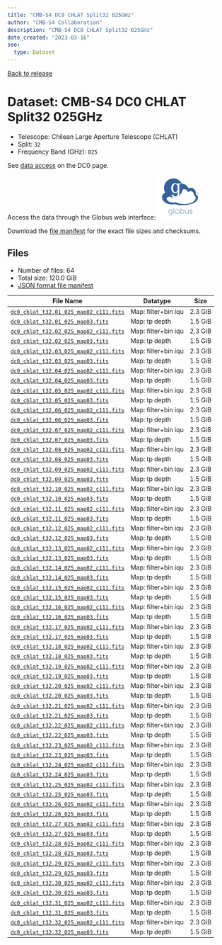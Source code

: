 ```yaml
---
title: "CMB-S4 DC0 CHLAT Split32 025GHz"
author: "CMB-S4 Collaboration"
description: "CMB-S4 DC0 CHLAT Split32 025GHz"
date_created: "2023-03-16"
seo:
  type: Dataset
---
```


[Back to release](./dc0.html#datasets)

# Dataset: CMB-S4 DC0 CHLAT Split32 025GHz

- Telescope: Chilean Large Aperture Telescope (CHLAT) 
- Split: `32`
- Frequency Band (GHz): `025`

See [data access](./dc0.html#data-access) on the DC0 page.

Access the data through the Globus web interface: [![Download via Globus](images/globus-logo.png)](https://app.globus.org/file-manager?origin_id=38f01147-f09e-483d-a552-3866669a846d&origin_path=%2Fdatareleases%2Fdc0%2Fmission%2Fchlat%2Fsplit32%2F025%2F)

Download the [file manifest](https://g-456d30.0ed28.75bc.data.globus.org/datareleases/dc0/mission/chlat/split32/025/manifest.json) for the exact file sizes and checksums.

## Files

- Number of files: 64
- Total size: 120.0 GiB
- [JSON format file manifest](https://g-456d30.0ed28.75bc.data.globus.org/datareleases/dc0/mission/chlat/split32/025/manifest.json)

|                                                                               File Name                                                                               |      Datatype       |  Size   |
| --------------------------------------------------------------------------------------------------------------------------------------------------------------------- | ------------------- | ------- |
| [`dc0_chlat_t32.01_025_map02_c111.fits`](https://g-456d30.0ed28.75bc.data.globus.org/datareleases/dc0/mission/chlat/split32/025/dc0_chlat_t32.01_025_map02_c111.fits) | Map: filter+bin iqu | 2.3 GiB |
| [`dc0_chlat_t32.01_025_map03.fits`](https://g-456d30.0ed28.75bc.data.globus.org/datareleases/dc0/mission/chlat/split32/025/dc0_chlat_t32.01_025_map03.fits)           | Map: tp depth       | 1.5 GiB |
| [`dc0_chlat_t32.02_025_map02_c111.fits`](https://g-456d30.0ed28.75bc.data.globus.org/datareleases/dc0/mission/chlat/split32/025/dc0_chlat_t32.02_025_map02_c111.fits) | Map: filter+bin iqu | 2.3 GiB |
| [`dc0_chlat_t32.02_025_map03.fits`](https://g-456d30.0ed28.75bc.data.globus.org/datareleases/dc0/mission/chlat/split32/025/dc0_chlat_t32.02_025_map03.fits)           | Map: tp depth       | 1.5 GiB |
| [`dc0_chlat_t32.03_025_map02_c111.fits`](https://g-456d30.0ed28.75bc.data.globus.org/datareleases/dc0/mission/chlat/split32/025/dc0_chlat_t32.03_025_map02_c111.fits) | Map: filter+bin iqu | 2.3 GiB |
| [`dc0_chlat_t32.03_025_map03.fits`](https://g-456d30.0ed28.75bc.data.globus.org/datareleases/dc0/mission/chlat/split32/025/dc0_chlat_t32.03_025_map03.fits)           | Map: tp depth       | 1.5 GiB |
| [`dc0_chlat_t32.04_025_map02_c111.fits`](https://g-456d30.0ed28.75bc.data.globus.org/datareleases/dc0/mission/chlat/split32/025/dc0_chlat_t32.04_025_map02_c111.fits) | Map: filter+bin iqu | 2.3 GiB |
| [`dc0_chlat_t32.04_025_map03.fits`](https://g-456d30.0ed28.75bc.data.globus.org/datareleases/dc0/mission/chlat/split32/025/dc0_chlat_t32.04_025_map03.fits)           | Map: tp depth       | 1.5 GiB |
| [`dc0_chlat_t32.05_025_map02_c111.fits`](https://g-456d30.0ed28.75bc.data.globus.org/datareleases/dc0/mission/chlat/split32/025/dc0_chlat_t32.05_025_map02_c111.fits) | Map: filter+bin iqu | 2.3 GiB |
| [`dc0_chlat_t32.05_025_map03.fits`](https://g-456d30.0ed28.75bc.data.globus.org/datareleases/dc0/mission/chlat/split32/025/dc0_chlat_t32.05_025_map03.fits)           | Map: tp depth       | 1.5 GiB |
| [`dc0_chlat_t32.06_025_map02_c111.fits`](https://g-456d30.0ed28.75bc.data.globus.org/datareleases/dc0/mission/chlat/split32/025/dc0_chlat_t32.06_025_map02_c111.fits) | Map: filter+bin iqu | 2.3 GiB |
| [`dc0_chlat_t32.06_025_map03.fits`](https://g-456d30.0ed28.75bc.data.globus.org/datareleases/dc0/mission/chlat/split32/025/dc0_chlat_t32.06_025_map03.fits)           | Map: tp depth       | 1.5 GiB |
| [`dc0_chlat_t32.07_025_map02_c111.fits`](https://g-456d30.0ed28.75bc.data.globus.org/datareleases/dc0/mission/chlat/split32/025/dc0_chlat_t32.07_025_map02_c111.fits) | Map: filter+bin iqu | 2.3 GiB |
| [`dc0_chlat_t32.07_025_map03.fits`](https://g-456d30.0ed28.75bc.data.globus.org/datareleases/dc0/mission/chlat/split32/025/dc0_chlat_t32.07_025_map03.fits)           | Map: tp depth       | 1.5 GiB |
| [`dc0_chlat_t32.08_025_map02_c111.fits`](https://g-456d30.0ed28.75bc.data.globus.org/datareleases/dc0/mission/chlat/split32/025/dc0_chlat_t32.08_025_map02_c111.fits) | Map: filter+bin iqu | 2.3 GiB |
| [`dc0_chlat_t32.08_025_map03.fits`](https://g-456d30.0ed28.75bc.data.globus.org/datareleases/dc0/mission/chlat/split32/025/dc0_chlat_t32.08_025_map03.fits)           | Map: tp depth       | 1.5 GiB |
| [`dc0_chlat_t32.09_025_map02_c111.fits`](https://g-456d30.0ed28.75bc.data.globus.org/datareleases/dc0/mission/chlat/split32/025/dc0_chlat_t32.09_025_map02_c111.fits) | Map: filter+bin iqu | 2.3 GiB |
| [`dc0_chlat_t32.09_025_map03.fits`](https://g-456d30.0ed28.75bc.data.globus.org/datareleases/dc0/mission/chlat/split32/025/dc0_chlat_t32.09_025_map03.fits)           | Map: tp depth       | 1.5 GiB |
| [`dc0_chlat_t32.10_025_map02_c111.fits`](https://g-456d30.0ed28.75bc.data.globus.org/datareleases/dc0/mission/chlat/split32/025/dc0_chlat_t32.10_025_map02_c111.fits) | Map: filter+bin iqu | 2.3 GiB |
| [`dc0_chlat_t32.10_025_map03.fits`](https://g-456d30.0ed28.75bc.data.globus.org/datareleases/dc0/mission/chlat/split32/025/dc0_chlat_t32.10_025_map03.fits)           | Map: tp depth       | 1.5 GiB |
| [`dc0_chlat_t32.11_025_map02_c111.fits`](https://g-456d30.0ed28.75bc.data.globus.org/datareleases/dc0/mission/chlat/split32/025/dc0_chlat_t32.11_025_map02_c111.fits) | Map: filter+bin iqu | 2.3 GiB |
| [`dc0_chlat_t32.11_025_map03.fits`](https://g-456d30.0ed28.75bc.data.globus.org/datareleases/dc0/mission/chlat/split32/025/dc0_chlat_t32.11_025_map03.fits)           | Map: tp depth       | 1.5 GiB |
| [`dc0_chlat_t32.12_025_map02_c111.fits`](https://g-456d30.0ed28.75bc.data.globus.org/datareleases/dc0/mission/chlat/split32/025/dc0_chlat_t32.12_025_map02_c111.fits) | Map: filter+bin iqu | 2.3 GiB |
| [`dc0_chlat_t32.12_025_map03.fits`](https://g-456d30.0ed28.75bc.data.globus.org/datareleases/dc0/mission/chlat/split32/025/dc0_chlat_t32.12_025_map03.fits)           | Map: tp depth       | 1.5 GiB |
| [`dc0_chlat_t32.13_025_map02_c111.fits`](https://g-456d30.0ed28.75bc.data.globus.org/datareleases/dc0/mission/chlat/split32/025/dc0_chlat_t32.13_025_map02_c111.fits) | Map: filter+bin iqu | 2.3 GiB |
| [`dc0_chlat_t32.13_025_map03.fits`](https://g-456d30.0ed28.75bc.data.globus.org/datareleases/dc0/mission/chlat/split32/025/dc0_chlat_t32.13_025_map03.fits)           | Map: tp depth       | 1.5 GiB |
| [`dc0_chlat_t32.14_025_map02_c111.fits`](https://g-456d30.0ed28.75bc.data.globus.org/datareleases/dc0/mission/chlat/split32/025/dc0_chlat_t32.14_025_map02_c111.fits) | Map: filter+bin iqu | 2.3 GiB |
| [`dc0_chlat_t32.14_025_map03.fits`](https://g-456d30.0ed28.75bc.data.globus.org/datareleases/dc0/mission/chlat/split32/025/dc0_chlat_t32.14_025_map03.fits)           | Map: tp depth       | 1.5 GiB |
| [`dc0_chlat_t32.15_025_map02_c111.fits`](https://g-456d30.0ed28.75bc.data.globus.org/datareleases/dc0/mission/chlat/split32/025/dc0_chlat_t32.15_025_map02_c111.fits) | Map: filter+bin iqu | 2.3 GiB |
| [`dc0_chlat_t32.15_025_map03.fits`](https://g-456d30.0ed28.75bc.data.globus.org/datareleases/dc0/mission/chlat/split32/025/dc0_chlat_t32.15_025_map03.fits)           | Map: tp depth       | 1.5 GiB |
| [`dc0_chlat_t32.16_025_map02_c111.fits`](https://g-456d30.0ed28.75bc.data.globus.org/datareleases/dc0/mission/chlat/split32/025/dc0_chlat_t32.16_025_map02_c111.fits) | Map: filter+bin iqu | 2.3 GiB |
| [`dc0_chlat_t32.16_025_map03.fits`](https://g-456d30.0ed28.75bc.data.globus.org/datareleases/dc0/mission/chlat/split32/025/dc0_chlat_t32.16_025_map03.fits)           | Map: tp depth       | 1.5 GiB |
| [`dc0_chlat_t32.17_025_map02_c111.fits`](https://g-456d30.0ed28.75bc.data.globus.org/datareleases/dc0/mission/chlat/split32/025/dc0_chlat_t32.17_025_map02_c111.fits) | Map: filter+bin iqu | 2.3 GiB |
| [`dc0_chlat_t32.17_025_map03.fits`](https://g-456d30.0ed28.75bc.data.globus.org/datareleases/dc0/mission/chlat/split32/025/dc0_chlat_t32.17_025_map03.fits)           | Map: tp depth       | 1.5 GiB |
| [`dc0_chlat_t32.18_025_map02_c111.fits`](https://g-456d30.0ed28.75bc.data.globus.org/datareleases/dc0/mission/chlat/split32/025/dc0_chlat_t32.18_025_map02_c111.fits) | Map: filter+bin iqu | 2.3 GiB |
| [`dc0_chlat_t32.18_025_map03.fits`](https://g-456d30.0ed28.75bc.data.globus.org/datareleases/dc0/mission/chlat/split32/025/dc0_chlat_t32.18_025_map03.fits)           | Map: tp depth       | 1.5 GiB |
| [`dc0_chlat_t32.19_025_map02_c111.fits`](https://g-456d30.0ed28.75bc.data.globus.org/datareleases/dc0/mission/chlat/split32/025/dc0_chlat_t32.19_025_map02_c111.fits) | Map: filter+bin iqu | 2.3 GiB |
| [`dc0_chlat_t32.19_025_map03.fits`](https://g-456d30.0ed28.75bc.data.globus.org/datareleases/dc0/mission/chlat/split32/025/dc0_chlat_t32.19_025_map03.fits)           | Map: tp depth       | 1.5 GiB |
| [`dc0_chlat_t32.20_025_map02_c111.fits`](https://g-456d30.0ed28.75bc.data.globus.org/datareleases/dc0/mission/chlat/split32/025/dc0_chlat_t32.20_025_map02_c111.fits) | Map: filter+bin iqu | 2.3 GiB |
| [`dc0_chlat_t32.20_025_map03.fits`](https://g-456d30.0ed28.75bc.data.globus.org/datareleases/dc0/mission/chlat/split32/025/dc0_chlat_t32.20_025_map03.fits)           | Map: tp depth       | 1.5 GiB |
| [`dc0_chlat_t32.21_025_map02_c111.fits`](https://g-456d30.0ed28.75bc.data.globus.org/datareleases/dc0/mission/chlat/split32/025/dc0_chlat_t32.21_025_map02_c111.fits) | Map: filter+bin iqu | 2.3 GiB |
| [`dc0_chlat_t32.21_025_map03.fits`](https://g-456d30.0ed28.75bc.data.globus.org/datareleases/dc0/mission/chlat/split32/025/dc0_chlat_t32.21_025_map03.fits)           | Map: tp depth       | 1.5 GiB |
| [`dc0_chlat_t32.22_025_map02_c111.fits`](https://g-456d30.0ed28.75bc.data.globus.org/datareleases/dc0/mission/chlat/split32/025/dc0_chlat_t32.22_025_map02_c111.fits) | Map: filter+bin iqu | 2.3 GiB |
| [`dc0_chlat_t32.22_025_map03.fits`](https://g-456d30.0ed28.75bc.data.globus.org/datareleases/dc0/mission/chlat/split32/025/dc0_chlat_t32.22_025_map03.fits)           | Map: tp depth       | 1.5 GiB |
| [`dc0_chlat_t32.23_025_map02_c111.fits`](https://g-456d30.0ed28.75bc.data.globus.org/datareleases/dc0/mission/chlat/split32/025/dc0_chlat_t32.23_025_map02_c111.fits) | Map: filter+bin iqu | 2.3 GiB |
| [`dc0_chlat_t32.23_025_map03.fits`](https://g-456d30.0ed28.75bc.data.globus.org/datareleases/dc0/mission/chlat/split32/025/dc0_chlat_t32.23_025_map03.fits)           | Map: tp depth       | 1.5 GiB |
| [`dc0_chlat_t32.24_025_map02_c111.fits`](https://g-456d30.0ed28.75bc.data.globus.org/datareleases/dc0/mission/chlat/split32/025/dc0_chlat_t32.24_025_map02_c111.fits) | Map: filter+bin iqu | 2.3 GiB |
| [`dc0_chlat_t32.24_025_map03.fits`](https://g-456d30.0ed28.75bc.data.globus.org/datareleases/dc0/mission/chlat/split32/025/dc0_chlat_t32.24_025_map03.fits)           | Map: tp depth       | 1.5 GiB |
| [`dc0_chlat_t32.25_025_map02_c111.fits`](https://g-456d30.0ed28.75bc.data.globus.org/datareleases/dc0/mission/chlat/split32/025/dc0_chlat_t32.25_025_map02_c111.fits) | Map: filter+bin iqu | 2.3 GiB |
| [`dc0_chlat_t32.25_025_map03.fits`](https://g-456d30.0ed28.75bc.data.globus.org/datareleases/dc0/mission/chlat/split32/025/dc0_chlat_t32.25_025_map03.fits)           | Map: tp depth       | 1.5 GiB |
| [`dc0_chlat_t32.26_025_map02_c111.fits`](https://g-456d30.0ed28.75bc.data.globus.org/datareleases/dc0/mission/chlat/split32/025/dc0_chlat_t32.26_025_map02_c111.fits) | Map: filter+bin iqu | 2.3 GiB |
| [`dc0_chlat_t32.26_025_map03.fits`](https://g-456d30.0ed28.75bc.data.globus.org/datareleases/dc0/mission/chlat/split32/025/dc0_chlat_t32.26_025_map03.fits)           | Map: tp depth       | 1.5 GiB |
| [`dc0_chlat_t32.27_025_map02_c111.fits`](https://g-456d30.0ed28.75bc.data.globus.org/datareleases/dc0/mission/chlat/split32/025/dc0_chlat_t32.27_025_map02_c111.fits) | Map: filter+bin iqu | 2.3 GiB |
| [`dc0_chlat_t32.27_025_map03.fits`](https://g-456d30.0ed28.75bc.data.globus.org/datareleases/dc0/mission/chlat/split32/025/dc0_chlat_t32.27_025_map03.fits)           | Map: tp depth       | 1.5 GiB |
| [`dc0_chlat_t32.28_025_map02_c111.fits`](https://g-456d30.0ed28.75bc.data.globus.org/datareleases/dc0/mission/chlat/split32/025/dc0_chlat_t32.28_025_map02_c111.fits) | Map: filter+bin iqu | 2.3 GiB |
| [`dc0_chlat_t32.28_025_map03.fits`](https://g-456d30.0ed28.75bc.data.globus.org/datareleases/dc0/mission/chlat/split32/025/dc0_chlat_t32.28_025_map03.fits)           | Map: tp depth       | 1.5 GiB |
| [`dc0_chlat_t32.29_025_map02_c111.fits`](https://g-456d30.0ed28.75bc.data.globus.org/datareleases/dc0/mission/chlat/split32/025/dc0_chlat_t32.29_025_map02_c111.fits) | Map: filter+bin iqu | 2.3 GiB |
| [`dc0_chlat_t32.29_025_map03.fits`](https://g-456d30.0ed28.75bc.data.globus.org/datareleases/dc0/mission/chlat/split32/025/dc0_chlat_t32.29_025_map03.fits)           | Map: tp depth       | 1.5 GiB |
| [`dc0_chlat_t32.30_025_map02_c111.fits`](https://g-456d30.0ed28.75bc.data.globus.org/datareleases/dc0/mission/chlat/split32/025/dc0_chlat_t32.30_025_map02_c111.fits) | Map: filter+bin iqu | 2.3 GiB |
| [`dc0_chlat_t32.30_025_map03.fits`](https://g-456d30.0ed28.75bc.data.globus.org/datareleases/dc0/mission/chlat/split32/025/dc0_chlat_t32.30_025_map03.fits)           | Map: tp depth       | 1.5 GiB |
| [`dc0_chlat_t32.31_025_map02_c111.fits`](https://g-456d30.0ed28.75bc.data.globus.org/datareleases/dc0/mission/chlat/split32/025/dc0_chlat_t32.31_025_map02_c111.fits) | Map: filter+bin iqu | 2.3 GiB |
| [`dc0_chlat_t32.31_025_map03.fits`](https://g-456d30.0ed28.75bc.data.globus.org/datareleases/dc0/mission/chlat/split32/025/dc0_chlat_t32.31_025_map03.fits)           | Map: tp depth       | 1.5 GiB |
| [`dc0_chlat_t32.32_025_map02_c111.fits`](https://g-456d30.0ed28.75bc.data.globus.org/datareleases/dc0/mission/chlat/split32/025/dc0_chlat_t32.32_025_map02_c111.fits) | Map: filter+bin iqu | 2.3 GiB |
| [`dc0_chlat_t32.32_025_map03.fits`](https://g-456d30.0ed28.75bc.data.globus.org/datareleases/dc0/mission/chlat/split32/025/dc0_chlat_t32.32_025_map03.fits)           | Map: tp depth       | 1.5 GiB |

